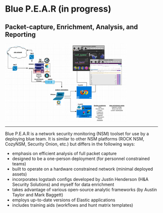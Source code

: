 
Blue P.E.A.R (in progress)
====
Packet-capture, Enrichment, Analysis, and Reporting
---
<p align="center" style="width:400px"><img src="https://github.com/Sean-Donnelly/blue-pear/blob/master/bluepear-diagram.PNG" style="width:400px"></p>

---
Blue P.E.A.R is a network security monitoring (NSM) toolset for use by a deploying blue team.  It is similar to other NSM platforms (ROCK NSM, CozyNSM, Security Onion, etc.) but differs in the following ways:
* emphasis on efficient analysis of full packet capture
* designed to be a one-person deployment (for personnel constrained teams)
* built to operate on a hardware constrained network (minimal deployed assets)
* incorporates logstash configs developed by Justin Henderson (H&A Security Solutions) and myself for data enrichment
* takes advantage of various open-source analytic frameworks (by Austin Taylor and Mark Baggett)
* employs up-to-date versions of Elastic applications
* includes training aids (workflows and hunt matrix templates) 

